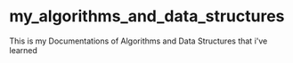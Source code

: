 # my_algorithms_and_data_structures
This is my Documentations of Algorithms and Data Structures that i've learned
